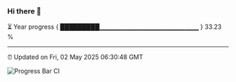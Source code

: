 ### Hi there 👋

⏳ Year progress { █████████▁▁▁▁▁▁▁▁▁▁▁▁▁▁▁▁▁▁▁▁▁ } 33.23 %

---

⏰ Updated on Fri, 02 May 2025 06:30:48 GMT

![Progress Bar CI](https://github.com/liununu/liununu/workflows/Progress%20Bar%20CI/badge.svg)
